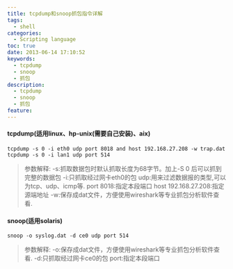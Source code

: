 ```yaml
---
title: tcpdump和snoop抓包指令详解
tags:
  - shell
categories:
  - Scripting language
toc: true
date: 2013-06-14 17:10:52
keywords:
  - tcpdump
  - snoop
  - 抓包
description:
  - tcpdump
  - snoop
  - 抓包
feature:
---
```


#### tcpdump(适用linux、hp-unix(需要自己安装)、aix)
```
tcpdump -s 0 -i eth0 udp port 8018 and host 192.168.27.208 -w trap.dat
tcpdump -s 0 -i lan1 udp port 514
```
>参数解释:
-s:抓取数据包时默认抓取长度为68字节。加上-S 0 后可以抓到完整的数据包
-i:只抓取经过网卡eth0的包
udp:用来过滤数据报的类型,可以为tcp、udp、icmp等.
port 8018:指定本段端口
host 192.168.27.208:指定源端地址
-w:保存成dat文件，方便使用wireshark等专业抓包分析软件查看.
<!-- more -->
#### snoop(适用solaris)
```
snoop -o syslog.dat -d ce0 udp port 514 
```
>参数解释:
-o:保存成dat文件，方便使用wireshark等专业抓包分析软件查看.
-d:只抓取经过网卡ce0的包
port:指定本段端口